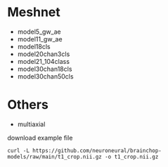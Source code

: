 # Meshnet
- model5_gw_ae
- model11_gw_ae
- model18cls
- model20chan3cls  
- model21_104class  
- model30chan18cls  
- model30chan50cls

# Others

- multiaxial

download example file
```
curl -L https://github.com/neuroneural/brainchop-models/raw/main/t1_crop.nii.gz -o t1_crop.nii.gz
```
